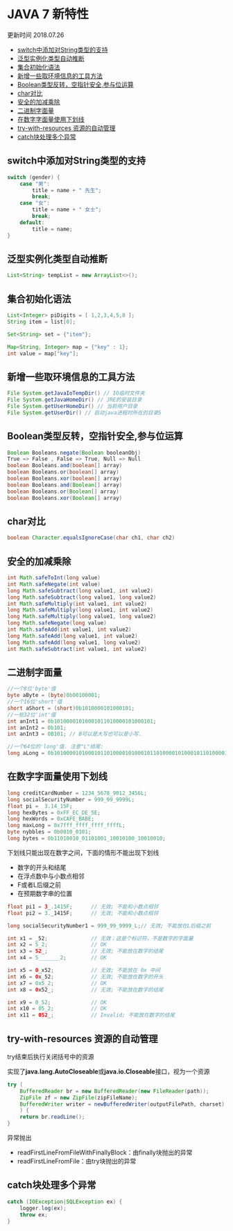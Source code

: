 # JAVA 7 新特性
更新时间 2018.07.26

<!-- TOC depthFrom:2 updateOnSave:true -->

- [switch中添加对String类型的支持](#switch中添加对string类型的支持)
- [泛型实例化类型自动推断](#泛型实例化类型自动推断)
- [集合初始化语法](#集合初始化语法)
- [新增一些取环境信息的工具方法](#新增一些取环境信息的工具方法)
- [Boolean类型反转，空指针安全,参与位运算](#boolean类型反转空指针安全参与位运算)
- [char对比](#char对比)
- [安全的加减乘除](#安全的加减乘除)
- [二进制字面量](#二进制字面量)
- [在数字字面量使用下划线](#在数字字面量使用下划线)
- [try-with-resources 资源的自动管理](#try-with-resources-资源的自动管理)
- [catch块处理多个异常](#catch块处理多个异常)

<!-- /TOC -->

## switch中添加对String类型的支持

```java
switch (gender) {  
    case "男":  
        title = name + " 先生";  
        break;  
    case "女":  
        title = name + " 女士";  
        break;  
    default:  
        title = name;  
}  
```

## 泛型实例化类型自动推断

```java
List<String> tempList = new ArrayList<>();
```

## 集合初始化语法

```java
List<Integer> piDigits = [ 1,2,3,4,5,8 ]; 
String item = list[0];

Set<String> set = {"item"};

Map<String, Integer> map = {"key" : 1};
int value = map["key"];
```

## 新增一些取环境信息的工具方法

```java
File System.getJavaIoTempDir() // IO临时文件夹  
File System.getJavaHomeDir() // JRE的安装目录  
File System.getUserHomeDir() // 当前用户目录  
File System.getUserDir() // 启动java进程时所在的目录5  
```

## Boolean类型反转，空指针安全,参与位运算

```java
Boolean Booleans.negate(Boolean booleanObj)  
True => False , False => True, Null => Null  
boolean Booleans.and(boolean[] array)  
boolean Booleans.or(boolean[] array)  
boolean Booleans.xor(boolean[] array)  
boolean Booleans.and(Boolean[] array)  
boolean Booleans.or(Boolean[] array)  
boolean Booleans.xor(Boolean[] array) 
```

## char对比

```java
boolean Character.equalsIgnoreCase(char ch1, char ch2)
```

## 安全的加减乘除 

```java
int Math.safeToInt(long value)  
int Math.safeNegate(int value)  
long Math.safeSubtract(long value1, int value2) 
long Math.safeSubtract(long value1, long value2)
int Math.safeMultiply(int value1, int value2)  
long Math.safeMultiply(long value1, int value2)
long Math.safeMultiply(long value1, long value2)
long Math.safeNegate(long value)  
int Math.safeAdd(int value1, int value2)  
long Math.safeAdd(long value1, int value2)  
long Math.safeAdd(long value1, long value2)  
int Math.safeSubtract(int value1, int value2)  
```

## 二进制字面量

```java
//一个8位'byte'值
byte aByte = (byte)0b00100001;
//一个16位'short'值
short aShort = (short)0b1010000101000101;
//一些32位'int'值
int anInt1 = 0b10100001010001011010000101000101;
int anInt2 = 0b101;
int anInt3 = 0B101; // B可以是大写也可以是小写.

//一个64位的'long'值. 注意"L"结尾:
long aLong = 0b1010000101000101101000010100010110100001010001011010000101000101L;
```

## 在数字字面量使用下划线

```java
long creditCardNumber = 1234_5678_9012_3456L;
long socialSecurityNumber = 999_99_9999L;
float pi =  3.14_15F;
long hexBytes = 0xFF_EC_DE_5E;
long hexWords = 0xCAFE_BABE;
long maxLong = 0x7fff_ffff_ffff_ffffL;
byte nybbles = 0b0010_0101;
long bytes = 0b11010010_01101001_10010100_10010010;
```

下划线只能出现在数字之间，下面的情形不能出现下划线

* 数字的开头和结尾
* 在浮点数中与小数点相邻
* F或者L后缀之前
* 在预期数字串的位置

```java
float pi1 = 3_.1415F;      // 无效; 不能和小数点相邻
float pi2 = 3._1415F;      // 无效; 不能和小数点相邻

long socialSecurityNumber1 = 999_99_9999_L;// 无效; 不能放在L后缀之前

int x1 = _52;              // 无效；这是个标识符，不是数字的字面量
int x2 = 5_2;              // OK
int x3 = 52_;              // 无效; 不能放在数字的结尾
int x4 = 5_______2;        // OK

int x5 = 0_x52;            // 无效; 不能放在 0x 中间 
int x6 = 0x_52;            // 无效; 不能放在数字的开头
int x7 = 0x5_2;            // OK
int x8 = 0x52_;            // 无效; 不能放在数字的结尾

int x9 = 0_52;             // OK 
int x10 = 05_2;            // OK
int x11 = 052_;            // Invalid; 不能放在数字的结尾
```

## try-with-resources 资源的自动管理

try结束后执行关闭括号中的资源

实现了**java.lang.AutoCloseable**或**java.io.Closeable**接口，视为一个资源

```java
try (
    BufferedReader br = new BufferedReader(new FileReader(path));
    ZipFile zf = new ZipFile(zipFileName);
    BufferedWriter writer = newBufferedWriter(outputFilePath, charset)
    ) {
    return br.readLine();
}
```

异常抛出

* readFirstLineFromFileWithFinallyBlock：由finally块抛出的异常
* readFirstLineFromFile：由try块抛出的异常

## catch块处理多个异常

```java
catch (IOException|SQLException ex) {
    logger.log(ex);
    throw ex;
}
```
